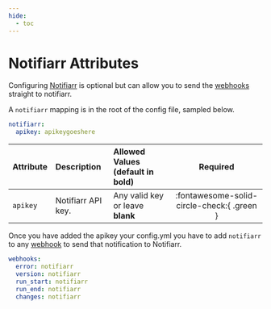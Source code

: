 ```yaml
---
hide:
  - toc
---
```

# Notifiarr Attributes

Configuring [Notifiarr](https://notifiarr.com) is optional but can allow you to send the [webhooks](webhooks.md) straight to notifiarr.

A `notifiarr` mapping is in the root of the config file, sampled below.

```yaml title="config.yml Notifiarr sample"
notifiarr:
  apikey: apikeygoeshere
```

| Attribute | Description        | Allowed Values (default in **bold**) |                  Required                  |
|:----------|:-------------------|:-------------------------------------|:------------------------------------------:|
| `apikey`  | Notifiarr API key. | Any valid key or leave **blank**     | :fontawesome-solid-circle-check:{ .green } |

Once you have added the apikey your config.yml you have to add `notifiarr` to any [webhook](webhooks.md) to send that notification to Notifiarr.

```yaml title="config.yml Notifiarr webhooks sample"
webhooks:
  error: notifiarr
  version: notifiarr
  run_start: notifiarr
  run_end: notifiarr
  changes: notifiarr
```
